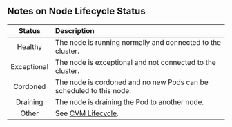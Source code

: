## Notes on Node Lifecycle Status
| Status | Description |
|:--:|:--|
| Healthy | The node is running normally and connected to the cluster. |
| Exceptional | The node is exceptional and not connected to the cluster. |
| Cordoned | The node is cordoned and no new Pods can be scheduled to this node. |
| Draining | The node is draining the Pod to another node. |
| Other | See [CVM Lifecycle](https://cloud.tencent.com/document/product/213/4856). |
